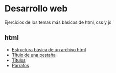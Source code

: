 # Desarrollo web
Ejercicios de los temas más básicos de html, css y js

## html
* [Estructura básica de un archivo html](/html/basico/basico/estructura_basica.html)
* [Título de una pestaña](/html/basico/basico/title.html)
* [Títulos](/html/basico/basico/titulos.html)
* [Párrafos](/html/basico/basico/parrafos.html)
